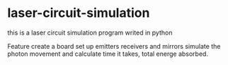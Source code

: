 # laser-circuit-simulation
this is a laser circuit simulation program writed in python

Feature
create a board
set up emitters receivers and mirrors
simulate the photon movement and calculate time it takes, total energe absorbed. 